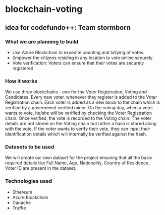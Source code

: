 # blockchain-voting

## idea for codefundo++: Team stormborn

### What we are planning to build

- Use Azure Blockchain to expedite counting and tallying of votes. 
- Empower the citizens residing in any location to vote online securely.
- Vote verification: Voters can ensure that their votes are securely registered

### How it works

We use three blockchains - one for the Voter Registration, Voting and Candidates. Every new voter, whenever they register is added to the Voter Registration chain. Each voter is added as a new block to the chain which is verified by a government  verified miner. On the voting day, when a voter wants to vote, he/she will be verified by checking the Voter Registration chain. Once verified, the vote is recorded to the Voting chain. The voter details are not stored on the Voting chain but rather a hash is stored along with the vote. If the voter wants to verify their vote, they can input their identification details which will internally be verified against the hash.

### Datasets to be used

We will create our own dataset for the project ensuring that all the basic required details like Full Name, Age, Nationality, Country of Residence, Voter ID are present in the dataset.

### Technologies used
- Ethereum 
- Azure Blockchain
- Ganache
- Truffle
